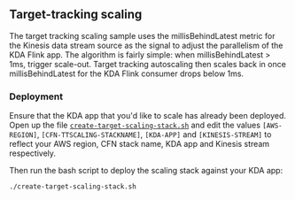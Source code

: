 ## Target-tracking scaling
The target tracking scaling sample uses the millisBehindLatest metric for the Kinesis data stream source as the signal to adjust the parallelism of the KDA Flink app. The algorithm is fairly simple: when millisBehindLatest > 1ms, trigger scale-out. Target tracking autoscaling then scales back in once millisBehindLatest for the KDA Flink consumer drops below 1ms.

### Deployment

Ensure that the KDA app that you'd like to scale has already been deployed. Open up the file [`create-target-scaling-stack.sh`](create-target-scaling-stack.sh) and edit the values `[AWS-REGION]`, `[CFN-TTSCALING-STACKNAME]`, `[KDA-APP]` and `[KINESIS-STREAM]` to reflect your AWS region, CFN stack name, KDA app and Kinesis stream respectively. 

Then run the bash script to deploy the scaling stack against your KDA app:

```
./create-target-scaling-stack.sh
```